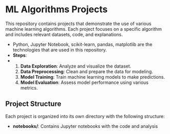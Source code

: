 # ML Algorithms Projects

This repository contains projects that demonstrate the use of various machine learning algorithms. Each project focuses on a specific algorithm and includes relevant datasets, code, and explanations.

 
- Python, Jupyter Notebook, scikit-learn, pandas, matplotlib are the technologies that are used in this repository.
- **Steps**: 
-  
  1. **Data Exploration**: Analyze and visualize the dataset.
  2. **Data Preprocessing**: Clean and prepare the data for modeling. 
  3. **Model Training**: Train machine learning models to make predictions.
  4. **Model Evaluation**: Assess model performance using various metrics.


## Project Structure

Each project is organized into its own directory with the following structure:

- **notebooks/**: Contains Jupyter notebooks with the code and analysis
